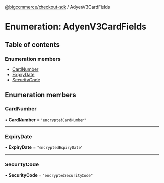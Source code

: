 [@bigcommerce/checkout-sdk](../README.md) / AdyenV3CardFields

# Enumeration: AdyenV3CardFields

## Table of contents

### Enumeration members

- [CardNumber](AdyenV3CardFields.md#cardnumber)
- [ExpiryDate](AdyenV3CardFields.md#expirydate)
- [SecurityCode](AdyenV3CardFields.md#securitycode)

## Enumeration members

### CardNumber

• **CardNumber** = `"encryptedCardNumber"`

___

### ExpiryDate

• **ExpiryDate** = `"encryptedExpiryDate"`

___

### SecurityCode

• **SecurityCode** = `"encryptedSecurityCode"`
